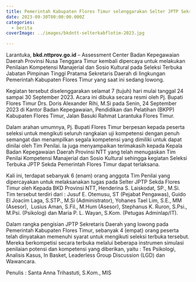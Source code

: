 ```yaml
---
title: Pemerintah Kabupaten Flores Timur selenggarakan Selter JPTP Sekretaris Daerah
date: 2023-09-30T00:00:00.000Z
categories:
  - berita
coverImage: ../images/bkdntt-selterkabflotim-2023.jpg

---
```


Larantuka, **bkd.nttprov.go.id** – Assessment Center Badan Kepegawaian Daerah Provinsi Nusa Tenggara Timur kembali dipercaya untuk melakukan Penilaian Kompetensi Manajerial dan Sosio Kultural pada Seleksi Terbuka Jabatan Pimpinan Tinggi Pratama Sekretaris Daerah di lingkungan Pemerintah Kabupaten Flores Timur yang saat ini sedang lowong.

Kegiatan tersebut diselenggarakan selamat 7 (tujuh) hari mulai tanggal 24 sampai 30 September 2023. Acara ini dibuka secara resmi oleh Pj. Bupati Flores Timur Drs. Doris Alexander Rihi, M.Si pada Senin, 24 September 2023 di Kantor Badan Kepegawaian, Pendidikan dan Pelatihan (BKPP) Kabupaten Flores Timur, Jalan Basuki Rahmat Larantuka Flores Timur.

Dalam arahan umumnya, Pj. Bupati Flores Timur berpesan kepada peserta seleksi untuk mengikuti seluruh rangkaian uji kompetensi dengan penuh semangat dan menampilkan segala kompetensi yang dimiliki untuk dapat dinilai oleh Tim Penilai. Ia juga menyampaikan terimakasih kepada Kepala Badan Kepegawaian Daerah Provinsi NTT yang telah menugaskan Tim Penilai Kompetensi Manajerial dan Sosio Kultural sehingga kegiatan Seleksi Terbuka JPTP Sekda Pemerintah Flores Timur dapat terlaksana.

Kali ini, terdapat sebanyak 6 (enam) orang anggota Tim Penilai yang dipercayakan untuk melaksanakan tugas pada Selter JPTP Sekda Flores Timur oleh Kepada BKD Provinsi NTT, Henderina S. Laiskodat, SP., M.Si. Tim tersebut terdiri dari : Jusuf E. Otemusu, ST (Pejabat Pengawas), Guido El Joacim Laga, S.STP., M.Si (Administrator), Yohanes Tael Lim, S.E., MM (Asesor),  Lusius Aman, S.Fil., M.Hum (Asesor), Stephanus K. Ruron, S.Psi., M.Psi. (Psikolog) dan Maria P. L. Wayan, S.Kom. (Petugas Adminlap/IT).

Dalam rangka pengisian JPTP Sekretaris Daerah yang lowong pada Pemerintah Kabupaten Flores Timur, sebanyak 4 (empat) orang peserta telah dinyatakan memenuhi syarat untuk mengikuti seleksi terbuka tersebut. Mereka berkompetisi secara terbuka melalui beberapa instrumen simulasi penilaian potensi dan kompetensi yang diberikan, yaitu : Tes Psikologi, Analisis Kasus, In Basket, Leaderless Group Discussion (LGD) dan Wawancara.

Penulis : Santa Anna Trihastuti, S.Kom., MIS
